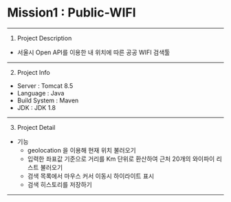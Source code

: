 # Mission1 : Public-WIFI

***

1. Project Description

- 서울시 Open API를 이용한 내 위치에 따른 공공 WIFI 검색툴

 ***

2. Project Info

- Server : Tomcat 8.5
- Language : Java
- Build System : Maven
- JDK : JDK 1.8
 
***

3. Project Detail

- 기능 
  - geolocation 을 이용해 현재 위치 불러오기
  - 입력한 좌표값 기준으로 거리를 Km 단위로 환산하여 근처 20개의 와이파이 리스트 불러오기
  - 검색 목록에서 마우스 커서 이동시 하이라이트 표시
  - 검색 히스토리를 저장하기
***
